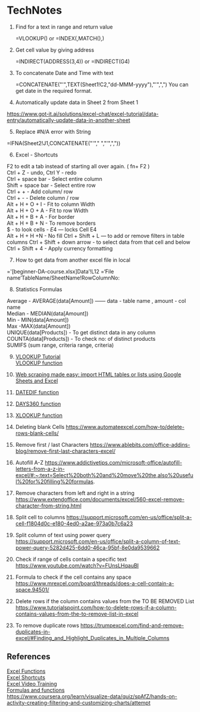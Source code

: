 # TechNotes

1) Find for a text in range and return value 

	=VLOOKUP() or 
	=INDEX(,MATCH(),)

2) Get cell value by giving address

	=INDIRECT(ADDRESS(3,4)) or
	=INDIRECT(G4)

3) To concatenate Date and Time with text 

	=CONCATENATE("'",TEXT(Sheet1!C2,"dd-MMM-yyyy"),"'",",")
	You can get date in the required format.

4) Automatically update data in Sheet 2 from Sheet 1

https://www.got-it.ai/solutions/excel-chat/excel-tutorial/data-entry/automatically-update-data-in-another-sheet

5) Replace #N/A error with String 

=IFNA(Sheet2!J1,CONCATENATE("'"," ","'",","))

6) Excel - Shortcuts 

F2 to edit a tab instead of starting all over again. ( fn+ F2 ) <br/>
Ctrl + Z - undo, Ctrl Y - redo <br/>
Ctrl + space bar -  Select entire column <br/>
Shift + space bar - Select entire row <br/>
Ctrl + + - Add column/ row <br/>
Ctrl + - - Delete column / row <br/>
Alt + H + O + I - Fit to column Width <br/>
Alt + H + O + A - Fit to row Width <br/>
Alt + H + B + A - For border <br/>
Alt + H + B + N - To remove borders <br/>
$ - to look cells - $E$4 — locks Cell E4 <br/>
Alt  + H + H +N - No fill
Ctrl + Shift + L — to add or remove filters in table columns 
Ctrl + Shift + down arrow - to select data from that cell and below 
Ctrl + Shift + 4 - Apply currency formatting 

7) How to get data from another excel file in local

='[beginner-DA-course.xlsx]Data’!L12
=‘File name’TableName/SheetName!RowColumnNo:

8) Statistics Formulas

Average - AVERAGE(data[Amount]) ——  data - table name , amount - col name <br/>
Median - MEDIAN(data[Amount]) <br/>
Min - MIN(data[Amount]) <br/>
Max -MAX(data[Amount]) <br/>
UNIQUE(data[Products]) - To get distinct data in any column <br/>
COUNTA(data[Products]) - To check no: of distinct products <br/>
SUMIFS (sum range, criteria range, criteria) <br/>

9) [VLOOKUP Tutorial](https://www.youtube.com/watch?v=aJXgqNhRWMM) <BR/>
   [VLOOKUP function](https://support.microsoft.com/en-us/office/vlookup-function-0bbc8083-26fe-4963-8ab8-93a18ad188a1)

10) [Web scraping made easy: import HTML tables or lists using Google Sheets and Excel](https://www.thedataschool.co.uk/anna-prosvetova/web-scraping-made-easy-import-html-tables-or-lists-using-google-sheets-and-excel)
11) [DATEDIF function](https://support.microsoft.com/en-us/office/datedif-function-25dba1a4-2812-480b-84dd-8b32a451b35c)
12) [DAYS360 function](https://support.microsoft.com/en-us/office/days360-function-b9a509fd-49ef-407e-94df-0cbda5718c2a)
13) [XLOOKUP function](https://support.microsoft.com/en-us/office/xlookup-function-b7fd680e-6d10-43e6-84f9-88eae8bf5929)
14) Deleting blank Cells https://www.automateexcel.com/how-to/delete-rows-blank-cells/
15) Remove first / last Characters https://www.ablebits.com/office-addins-blog/remove-first-last-characters-excel/
16) Autofill A-Z https://www.addictivetips.com/microsoft-office/autofill-letters-from-a-z-in-excel/#:~:text=Select%20both%20and%20move%20the,also%20useful%20for%20filling%20formulas.
17) Remove characters from left and right in a string https://www.extendoffice.com/documents/excel/560-excel-remove-character-from-string.html
18) Split cell to columns https://support.microsoft.com/en-us/office/split-a-cell-f1804d0c-e180-4ed0-a2ae-973a0b7c6a23
19) Split column of text using power query https://support.microsoft.com/en-us/office/split-a-column-of-text-power-query-5282d425-6dd0-46ca-95bf-8e0da9539662 
20) Check if range of cells contain a specific text https://www.youtube.com/watch?v=FUnsLHqauBI
21) Formula to check if the cell contains any space https://www.mrexcel.com/board/threads/does-a-cell-contain-a-space.94501/
22) Delete rows if the column contains values from the TO BE REMOVED List https://www.tutorialspoint.com/how-to-delete-rows-if-a-column-contains-values-from-the-to-remove-list-in-excel
23) To remove duplicate rows  https://trumpexcel.com/find-and-remove-duplicates-in-excel/#Finding_and_Highlight_Duplicates_in_Multiple_Columns

## References 

[Excel Functions](https://excelfind.com/excel-functions/) <br/>
[Excel Shortcuts](https://excelfind.com/excel-shortcuts/) <br/>
[Excel Video Training](https://support.microsoft.com/en-us/office/excel-video-training-9bc05390-e94c-46af-a5b3-d7c22f6990bb) <br/>
[Formulas and functions](https://support.microsoft.com/en-us/office/formulas-and-functions-294d9486-b332-48ed-b489-abe7d0f9eda9?ui=en-US&rs=en-US&ad=US#id0eaabaaa=errors) <br/>
https://www.coursera.org/learn/visualize-data/quiz/spAfZ/hands-on-activity-creating-filtering-and-customizing-charts/attempt

